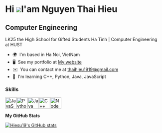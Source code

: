 Hi ![](https://user-images.githubusercontent.com/18350557/176309783-0785949b-9127-417c-8b55-ab5a4333674e.gif)I'am Nguyen Thai Hieu
========================================================================================================================================

Computer Engineering
--------------------

LK25 the High School for Gifted Students Ha Tinh | Computer Engineering at HUST

* 🌍  I'm based in Ha Noi, VietNam
* 🖥️  See my portfolio at [My website](http://hiesu19.click)
* ✉️  You can contact me at [thaihieu1919@gmail.com](mailto:thaihieu1919@gmail.com)
* 🧠  I'm learning C++, Python, Java, JavaScript

### Skills

<p align="left">
<a href="https://developer.mozilla.org/en-US/docs/Web/JavaScript" target="_blank" rel="noreferrer"><img src="https://raw.githubusercontent.com/danielcranney/readme-generator/main/public/icons/skills/javascript-colored.svg" width="36" height="36" alt="JavaScript" /></a><a href="https://www.python.org/" target="_blank" rel="noreferrer"><img src="https://raw.githubusercontent.com/danielcranney/readme-generator/main/public/icons/skills/python-colored.svg" width="36" height="36" alt="Python" /></a><a href="https://www.oracle.com/java/" target="_blank" rel="noreferrer"><img src="https://raw.githubusercontent.com/danielcranney/readme-generator/main/public/icons/skills/java-colored.svg" width="36" height="36" alt="Java" /></a><a href="https://docs.microsoft.com/en-us/cpp/?view=msvc-170" target="_blank" rel="noreferrer"><img src="https://raw.githubusercontent.com/danielcranney/readme-generator/main/public/icons/skills/cplusplus-colored.svg" width="36" height="36" alt="C++" /></a><a href="https://nodejs.org/en/" target="_blank" rel="noreferrer"><img src="https://raw.githubusercontent.com/danielcranney/readme-generator/main/public/icons/skills/nodejs-colored.svg" width="36" height="36" alt="NodeJS" /></a>
</p>
<b>My GitHub Stats</b>

<a href="http://www.github.com/Hiesu19"><img src="https://github-readme-stats.vercel.app/api?username=Hiesu19&show_icons=true&hide=&count_private=true&title_color=0891b2&text_color=0891b2&icon_color=0891b2&bg_color=1c1917&hide_border=true&show_icons=true" alt="Hiesu19's GitHub stats" /></a>

